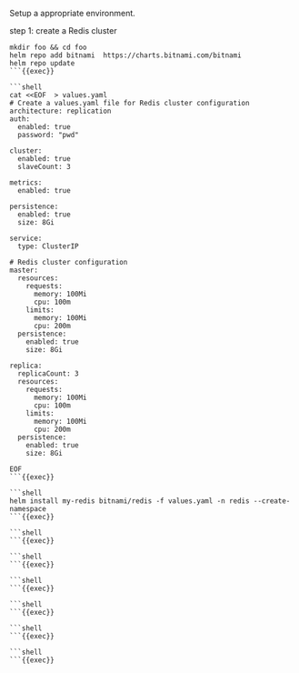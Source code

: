 Setup a appropriate environment.

step 1: create a Redis cluster

```shell
mkdir foo && cd foo
helm repo add bitnami  https://charts.bitnami.com/bitnami
helm repo update
```{{exec}}

```shell
cat <<EOF  > values.yaml
# Create a values.yaml file for Redis cluster configuration
architecture: replication
auth:
  enabled: true
  password: "pwd" 
  
cluster:
  enabled: true
  slaveCount: 3

metrics:
  enabled: true

persistence:
  enabled: true
  size: 8Gi

service:
  type: ClusterIP

# Redis cluster configuration
master:
  resources:
    requests:
      memory: 100Mi
      cpu: 100m
    limits:
      memory: 100Mi
      cpu: 200m
  persistence:
    enabled: true
    size: 8Gi

replica:
  replicaCount: 3
  resources:
    requests:
      memory: 100Mi
      cpu: 100m
    limits:
      memory: 100Mi
      cpu: 200m
  persistence:
    enabled: true
    size: 8Gi

EOF
```{{exec}} 

```shell
helm install my-redis bitnami/redis -f values.yaml -n redis --create-namespace
```{{exec}}

```shell
```{{exec}} 

```shell
```{{exec}}

```shell
```{{exec}} 

```shell
```{{exec}}

```shell
```{{exec}} 

```shell
```{{exec}} 
